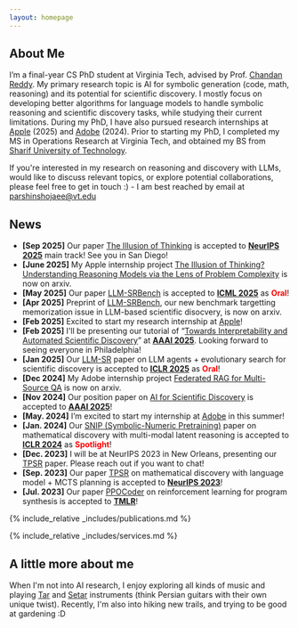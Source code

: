 ```yaml
---
layout: homepage
---
```


## About Me

I’m a final-year CS PhD student at Virginia Tech, advised by Prof. [Chandan Reddy](https://people.cs.vt.edu/reddy/). My primary research topic is AI for symbolic generation (code, math, reasoning) and its potential for scientific discovery. I mostly focus on developing better algorithms for language models to handle symbolic reasoning and scientific discovery tasks, while studying their current limitations.
During my PhD, I have also pursued research internships at [Apple](https://machinelearning.apple.com/) (2025) and [Adobe](https://www.adobe.com/home) (2024). 
Prior to starting my PhD, I completed my MS in Operations Research at Virginia Tech, and obtained my BS from [Sharif University of Technology](https://en.sharif.edu/). 

If you're interested in my research on reasoning and discovery with LLMs, would like to discuss relevant topics, or explore potential collaborations, please feel free to get in touch :) - I am best reached by email at [parshinshojaee@vt.edu](mailto:parshinshojaee@vt.edu)


<!-- I was a summer ML intern at [Gilead Sciences](https://www.gilead.com/) (2022),  -->

<!-- When I'm not coding or doing AI research, you'll find me playing Tar and Setar (think Persian guitars with their own unique twist) or exploring different music genres. -->


<!-- I am also currently a research intern at [Apple](https://machinelearning.apple.com/), where I'm focused on reasoning with LLMs.  -->




<!-- ## Research Interests -->
<!-- My primary research interests revolve around AI for Science and Engineering. Most of my works fall into one of these categories: -->
<!-- My primary research interests revolve around AI for symbolic generation (code, math & reasoning) and its potentials for scientific discovery. Most of my works fall into one of these categories: -->
<!-- Most of my works focus on extending Reinforcement Learning and Transformer models to non-text domains, falling into one of these categories: -->
<!-- - **AI for Math**, with a focus on uncovering hidden mathematical laws within data (equation discovery, symbolic regression)
- **AI for Code**, with a focus on automating program synthesis, contextual code generation, and neuro-symbolic programming
 -->





## News
- **[Sep 2025]**  Our paper [The Illusion of Thinking](https://arxiv.org/abs/2506.06941) is accepted to [**NeurIPS 2025**](https://neurips.cc/) main track! See you in San Diego!
- **[June 2025]**  My Apple internship project [The Illusion of Thinking? Understanding Reasoning Models via the Lens of Problem Complexity](https://arxiv.org/abs/2506.06941) is now on arxiv.
- **[May 2025]**  Our paper [LLM-SRBench](https://arxiv.org/abs/2504.10415) is accepted to [**ICML 2025**](https://icml.cc/) as <strong style="color: red;">Oral</strong>! 
- **[Apr 2025]**  Preprint of [LLM-SRBench](https://arxiv.org/abs/2504.10415), our new benchmark targetting memorization issue in LLM-based scientific disocvery, is now on arxiv.  
- **[Feb 2025]**  Excited to start my research internship at [Apple](https://machinelearning.apple.com/)!
- **[Feb 2025]**  I'll be presenting our tutorial of “[Towards Interpretability and Automated Scientific Discovery](https://symbolicregression2025.github.io/)” at [**AAAI 2025**](https://aaai.org/conference/aaai/aaai-25/). Looking forward to seeing everyone in Philadelphia!
- **[Jan 2025]** Our [LLM-SR](https://arxiv.org/abs/2404.18400) paper on LLM agents + evolutionary search for scientific discovery is accepted to [**ICLR 2025**](https://iclr.cc/) as <strong style="color: red;">Oral</strong>!
- **[Dec 2024]** My Adobe internship project [Federated RAG for Multi-Source QA](https://arxiv.org/abs/2501.14998) is now on arxiv.
- **[Nov 2024]** Our position paper on [AI for Scientific Discovery](https://arxiv.org/abs/2412.11427) is accepted to [**AAAI 2025**](https://aaai.org/conference/aaai/aaai-25/)!
- **[May. 2024]** I’m excited to start my internship at [Adobe](https://www.adobe.com/home) in this summer!
- **[Jan. 2024]** Our [SNIP (Symbolic-Numeric Pretraining)](https://openreview.net/forum?id=KZSEgJGPxu) paper on mathematical discovery with multi-modal latent reasoning is accepted to [**ICLR 2024**](https://iclr.cc/Conferences/2024) as <strong style="color: red;">Spotlight</strong>!
- **[Dec. 2023]** I will be at NeurIPS 2023 in New Orleans, presenting our [TPSR](https://proceedings.neurips.cc/paper_files/paper/2023/hash/8ffb4e3118280a66b192b6f06e0e2596-Abstract-Conference.html) paper. Please reach out if you want to chat! 
- **[Sep. 2023]** Our paper [TPSR](https://proceedings.neurips.cc/paper_files/paper/2023/hash/8ffb4e3118280a66b192b6f06e0e2596-Abstract-Conference.html) on mathematical discovery with language model + MCTS planning is accepted to [**NeurIPS 2023**](https://nips.cc/)!
- **[Jul. 2023]** Our paper [PPOCoder](https://openreview.net/forum?id=0XBuaxqEcG) on reinforcement learning for program synthesis is accepted to [**TMLR**](https://jmlr.org/tmlr/)!

<!-- - **[Dec. 2022]** Our paper [GRAM-ODE](https://openreview.net/forum?id=Oq5XKRVYpQ) on forecasting with graph ODEs is accepted to [**TMLR**](https://jmlr.org/tmlr/)!  --> 

<!-- - **[Apr. 2024]** Our [LLM-SR](https://arxiv.org/abs/2404.18400) paper on using LLMs + evolutionary search for scientific discovery is now on arXiv. -->


<!-- equation disocvery with transformers and planning  -->

<!-- - **[May. 2022]** I’m thrilled to start my internship at [Gilead Sciences](https://www.gilead.com/) in this upcoming summer 2022! -->
<!-- - **[Jan. 2021]**  I started my PhD at [Virginia Tech](https://cs.vt.edu/). -->
<!-- - **[Apr. 2019]** One paper was accepted to TMLR 2023. -->


<!-- https://tmlr.infinite-conf.org/paper_pages/0XBuaxqEcG.html -->


{% include_relative _includes/publications.md %}

{% include_relative _includes/services.md %}


## A little more about me
When I'm not into AI research, I enjoy exploring all kinds of music and playing [Tar](https://www.youtube.com/watch?v=XXYy_bmlUpg) and [Setar](https://www.youtube.com/watch?app=desktop&v=enL-YQKihvg) instruments (think Persian guitars with their own unique twist). Recently, I'm also into hiking new trails, and trying to be good at gardening :D 

